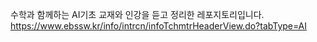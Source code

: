 수학과 함께하는 AI기초 교재와 인강을 듣고 정리한 레포지토리입니다.<br>
https://www.ebssw.kr/info/intrcn/infoTchmtrHeaderView.do?tabType=AI
